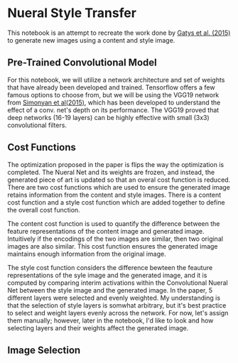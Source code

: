 # Nueral Style Transfer

This notebook is an attempt to recreate the work done by [Gatys et al. (2015)](https://arxiv.org/abs/1508.06576) to generate new images using a content and style image.

## Pre-Trained Convolutional Model

For this notebook, we will utilize a network architecture and set of weights that have already been developed and trained. Tensorflow offers a few famous options to choose from, but we will be using the VGG19 network from [Simonyan et al(2015)](https://arxiv.org/abs/1409.1556), which has been developed to understand the effect of a conv. net's depth on its performance. The VGG19 proved that deep networks (16-19 layers) can be highly effective with small (3x3) convolutional filters.

## Cost Functions

The optimization proposed in the paper is flips the way the optimization is completed. The Nueral Net and its weights are frozen, and instead, the generated piece of art is updated so that an overal cost function is reduced. There are two cost functions which are used to ensure the generated image retains information from the content and style images. There is a content cost function and a style cost function which are added together to define the overall cost function.

The content cost function is used to quantify the difference between the feature representations of the content image and generated image. Intuitively if the encodings of the two images are similar, then two original images are also similar. This cost function ensures the generated image maintains enough information from the original image.

The style cost function considers the difference bewteen the feauture representations of the syle image and the generated image, and it is computed by comparing interim activations within the Convolutional Nueral Net between the style image and the generated image. In the paper, 5 different layers were selected and evenly weighted. My understanding is that the selection of style layers is somwhat arbitrary, but it's best practice to select and weight layers evenly across the network. For now, let's assign them manually; however, later in the notebook, I'd like to look and how selecting layers and their weights affect the generated image. 

## Image Selection

